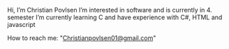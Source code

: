 Hi, I’m Christian Povlsen
I’m interested in software and is currently in 4. semester
I’m currently learning C and have experience with C#, HTML and javascript

How to reach me: "Christianpovlsen01@gmail.com"
